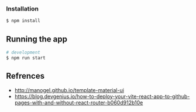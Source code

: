 ### Installation

```bash
$ npm install
```

## Running the app

```bash
# development
$ npm run start
```

## Refrences 
- http://manogel.github.io/template-material-ui
- https://blog.devgenius.io/how-to-deploy-your-vite-react-app-to-github-pages-with-and-without-react-router-b060d912b10e
